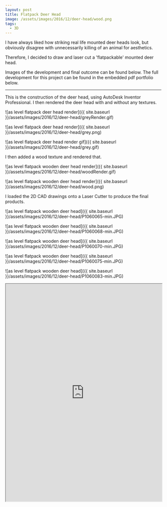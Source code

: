 ```yaml
---
layout: post
title: Flatpack Deer Head
image: /assets/images/2016/12/deer-head/wood.png
tags:
  - 3D
---
```


I have always liked how striking real life mounted deer heads look, but obviously disagree with unnecessarily killing of an animal for aesthetics.

Therefore, I decided to draw and laser cut a 'flatpackable' mounted deer head.

Images of the development and final outcome can be found below. The full development for this project can be found in the embedded pdf portfolio below.

---

This is the construction of the deer head, using AutoDesk Inventor Professional. I then rendered the deer head with and without any textures.

![as level flatpack deer head render]({{ site.baseurl }}/assets/images/2016/12/deer-head/greyRender.gif)

![as level flatpack deer head render]({{ site.baseurl }}/assets/images/2016/12/deer-head/grey.png)

![as level flatpack deer head render gif]({{ site.baseurl }}/assets/images/2016/12/deer-head/grey.gif)

I then added a wood texture and rendered that.

![as level flatpack wooden deer head render]({{ site.baseurl }}/assets/images/2016/12/deer-head/woodRender.gif)

![as level flatpack wooden deer head render]({{ site.baseurl }}/assets/images/2016/12/deer-head/wood.png)

I loaded the 2D CAD drawings onto a Laser Cutter to produce the final products.

![as level flatpack wooden deer head]({{ site.baseurl }}/assets/images/2016/12/deer-head/P1060065-min.JPG)

![as level flatpack wooden deer head]({{ site.baseurl }}/assets/images/2016/12/deer-head/P1060068-min.JPG)

![as level flatpack wooden deer head]({{ site.baseurl }}/assets/images/2016/12/deer-head/P1060070-min.JPG)

![as level flatpack wooden deer head]({{ site.baseurl }}/assets/images/2016/12/deer-head/P1060075-min.JPG)

![as level flatpack wooden deer head]({{ site.baseurl }}/assets/images/2016/12/deer-head/P1060083-min.JPG)

<iframe loading="lazy" src="https://drive.google.com/file/d/1BdkvIQwyml7a2TQhs-5q5gDiLBrx-lfj/preview" width="100%" height="700"></iframe>
